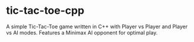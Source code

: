 # tic-tac-toe-cpp
A simple Tic-Tac-Toe game written in C++ with Player vs Player and Player vs AI modes. Features a Minimax AI opponent for optimal play.
